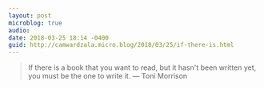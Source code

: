 ```yaml
---
layout: post
microblog: true
audio: 
date: 2018-03-25 18:14 -0400
guid: http://camwardzala.micro.blog/2018/03/25/if-there-is.html
---
```

> If there is a book that you want to read, but it hasn't been written yet, you must be the one to write it. — Toni Morrison
